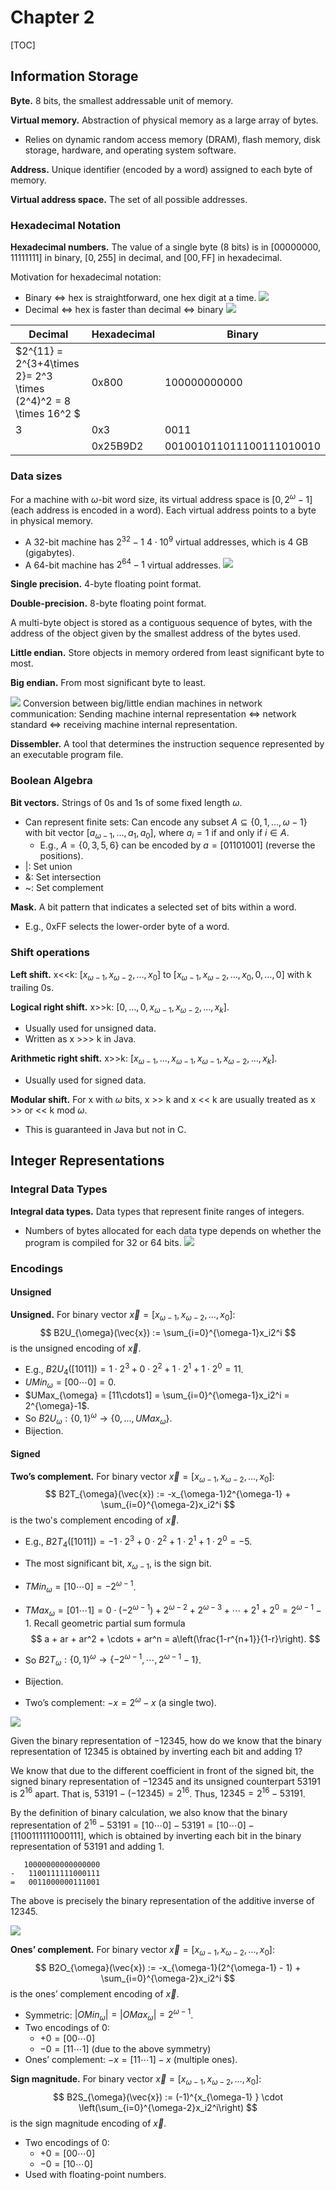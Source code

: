 # Chapter 2

[TOC]

## Information Storage

**Byte.** 8 bits, the smallest addressable unit of memory.

**Virtual memory.** Abstraction of physical memory as a large array of bytes.
- Relies on dynamic random access memory (DRAM), flash memory, disk storage, hardware, and operating system software.

**Address.** Unique identifier (encoded by a word) assigned to each byte of memory.

**Virtual address space.** The set of all possible addresses.

### Hexadecimal Notation

**Hexadecimal numbers.** The value of a single byte (8 bits) is in $[00000000, 11111111]$ in binary, $[0, 255]$ in decimal, and $[00, \text{FF}]$ in hexadecimal.

Motivation for hexadecimal notation:
- Binary <=> hex is straightforward, one hex digit at a time.
![](images/hexadecimal.jpg)
- Decimal <=> hex is faster than decimal <=> binary
![](images/decimal_to_hex.png)

|  Decimal  | Hexadecimal | Binary |
| --- | --- | --- |
| $2^{11} = 2^{3+4\times 2}= 2^3 \times (2^4)^2 = 8 \times 16^2 $| 0x800 | $100000000000$ |
| 3 | 0x3 | $0011$ |
| | 0x25B9D2 | $0010 0101 1011 1001 1101 0010$ |

### Data sizes

For a machine with $\omega$-bit word size, its virtual address space is $[0, 2^{\omega}-1]$ (each address is encoded in a word). Each virtual address points to a byte in physical memory.
- A 32-bit machine has $2^{32}-1 ~ 4\cdot 10^9$ virtual addresses, which is 4 GB (gigabytes).
- A 64-bit machine has $2^{64}-1$ virtual addresses.
![](images/virtual_memory_physical_memory.png)

**Single precision.** 4-byte floating point format.

**Double-precision.** 8-byte floating point format.

A multi-byte object is stored as a contiguous sequence of bytes, with the address of the object given by the smallest address of the bytes used.

**Little endian.** Store objects in memory ordered from least significant byte to most.

**Big endian.** From most significant byte to least.

![](images/big_endian_little_endian.png)
Conversion between big/little endian machines in network communication: Sending machine internal representation <=> network standard <=> receiving machine internal representation.

**Dissembler.** A tool that determines the instruction sequence represented by an executable program file.

### Boolean Algebra

**Bit vectors.** Strings of 0s and 1s of some fixed length $\omega$.
- Can represent finite sets: Can encode any subset $A \subseteq \{0,1,\ldots,\omega-1\}$ with bit vector $[a_{\omega-1}, \ldots, a_1, a_0]$, where $a_i = 1$ if and only if $i\in A$.
    - E.g., $A=\{0,3,5,6\}$ can be encoded by $a=[01101001]$ (reverse the positions).
- |: Set union
- &: Set intersection
- ~: Set complement

**Mask.** A bit pattern that indicates a selected set of bits within a word.
- E.g., 0xFF selects the lower-order byte of a word.

### Shift operations

**Left shift.** x<<k: $[x_{\omega-1}, x_{\omega-2}, \ldots, x_0]$ to $[x_{\omega-1}, x_{\omega-2}, \ldots, x_0, 0, \ldots, 0]$ with k trailing 0s.

**Logical right shift.** x>>k: $[0, \ldots, 0, x_{\omega-1}, x_{\omega-2}, \ldots, x_k]$.
- Usually used for unsigned data.
- Written as x >>> k in Java.

**Arithmetic right shift.** x>>k: $[x_{\omega-1}, \ldots, x_{\omega-1}, x_{\omega-1}, x_{\omega-2}, \ldots, x_k]$.
- Usually used for signed data.

**Modular shift.** For x with $\omega$ bits, x >> k and x << k are usually treated as x >> or << k mod $\omega$.
- This is guaranteed in Java but not in C.

## Integer Representations

### Integral Data Types

**Integral data types.** Data types that represent finite ranges of integers.
- Numbers of bytes allocated for each data type depends on whether the program is compiled for 32 or 64 bits.
![](images/integral_data_types.png)

### Encodings

#### Unsigned

**Unsigned.** For binary vector $\vec{x} = [x_{\omega-1}, x_{\omega-2},\ldots,x_0]$:
$$
B2U_{\omega}(\vec{x}) := \sum_{i=0}^{\omega-1}x_i2^i
$$
is the unsigned encoding of $\vec{x}$.

- E.g., $B2U_4([1011]) = 1\cdot 2^3 + 0\cdot 2^2 + 1\cdot 2^1 + 1\cdot 2^0 = 11$.
- $UMin_{\omega} = [00\cdots 0] = 0$.
- $UMax_{\omega} = [11\cdots1] = \sum_{i=0}^{\omega-1}x_i2^i = 2^{\omega}-1$.
- So $B2U_{\omega}: \{0,1\}^{\omega} \rightarrow \{0,\ldots,UMax_{\omega}\}$.
- Bijection.

#### Signed

**Two’s complement.** For binary vector $\vec{x} = [x_{\omega-1}, x_{\omega-2},\ldots,x_0]$:
$$
B2T_{\omega}(\vec{x}) := -x_{\omega-1}2^{\omega-1} + \sum_{i=0}^{\omega-2}x_i2^i
$$
is the two's complement encoding of $\vec{x}$.

- E.g., $B2T_4([1011]) = -1\cdot 2^3 + 0\cdot 2^2 + 1\cdot 2^1 + 1\cdot 2^0 = -5$.

- The most significant bit, $x_{\omega-1}$, is the sign bit.

- $TMin_{\omega} = [10\cdots 0] = -2^{\omega-1}$.

- $TMax_{\omega} = [01\cdots 1] = 0\cdot (-2^{\omega-1}) + 2^{\omega-2} + 2^{\omega-3} + \cdots + 2^1 + 2^0 = 2^{\omega-1}-1$. Recall geometric partial sum formula
  $$
  a + ar + ar^2 + \cdots + ar^n = a\left(\frac{1-r^{n+1}}{1-r}\right).
  $$

- So $B2T_{\omega}:\{0,1\}^{\omega}\to \{-2^{\omega-1},\cdots,2^{\omega-1}-1\}$.

- Bijection.

- Two’s complement: $-x = 2^{\omega}-x$ (a single two).

![](images/twos_complement.png)

Given the binary representation of $-12345$, how do we know that the binary representation of $12345$ is obtained by inverting each bit and adding $1$?

We know that due to the different coefficient in front of the signed bit, the signed binary representation of $-12345$ and its unsigned counterpart $53191$ is $2^{16}$ apart. That is, $53191 - (-12345) = 2^{16}$. Thus, $12345 = 2^{16} - 53191$.

By the definition of binary calculation, we also know that the binary representation of $2^{16} - 53191 = [10\cdots 0] - 53191 = [10\cdots 0] - [1100 1111 1100 0111]$, which is obtained by inverting each bit in the binary representation of $53191$ and adding $1$.

```
   10000000000000000
-	1100111111000111
=	0011000000111001
```

The above is precisely the binary representation of the additive inverse of $12345$.

![](images/important_numbers.png)

**Ones’ complement.** For binary vector $\vec{x} = [x_{\omega-1}, x_{\omega-2},\ldots,x_0]$:
$$
B2O_{\omega}(\vec{x}) := -x_{\omega-1}(2^{\omega-1} - 1) + \sum_{i=0}^{\omega-2}x_i2^i
$$
is the ones’ complement encoding of $\vec{x}$.
- Symmetric: $|OMin_{\omega}| = |OMax_{\omega}| = 2^{\omega-1}$.
- Two encodings of 0: 
    - $+0 = [00\cdots 0]$
    - $-0 = [11\cdots 1]$ (due to the above symmetry)
- Ones’ complement: $-x = [11\cdots 1] - x$ (multiple ones).

**Sign magnitude.** For binary vector $\vec{x} = [x_{\omega-1}, x_{\omega-2},\ldots,x_0]$:
$$
B2S_{\omega}(\vec{x}) := (-1)^{x_{\omega-1} } \cdot \left(\sum_{i=0}^{\omega-2}x_i2^i\right)
$$
is the sign magnitude encoding of $\vec{x}$.
- Two encodings of 0: 
    - $+0 = [00\cdots 0]$
    - $-0 = [10\cdots 0]$
- Used with floating-point numbers.



